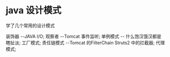 # java 设计模式

学了几个常用的设计模式
 
 装饰器  --JAVA I/O;
 观察者  --Tomcat 事件监听;
 单例模式 -- 什么饱汉饿汉都是瞎扯淡;
 工厂模式;
 责任链模式    --Tomcat 的FilterChain   Struts2 中的拦截器;
 代理模式;
